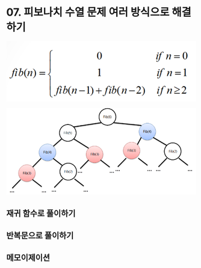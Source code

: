 # 07. 피보나치 수열 문제 여러 방식으로 해결하기


![fibo1](./img/fibanacci.png)


![fibo2](./img/fibo.png)



## 재귀 함수로 풀이하기




## 반복문으로 풀이하기



## 메모이제이션 




